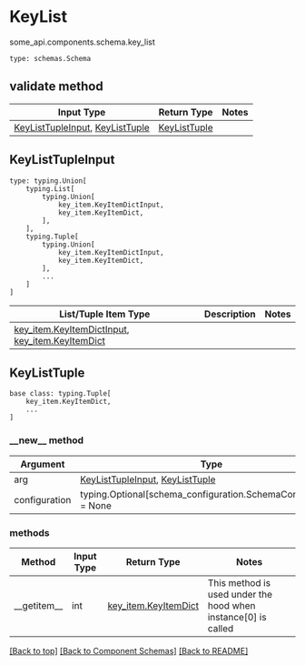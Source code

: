 # KeyList
some_api.components.schema.key_list
```
type: schemas.Schema
```

## validate method
Input Type | Return Type | Notes
------------ | ------------- | -------------
[KeyListTupleInput](#keylisttupleinput), [KeyListTuple](#keylisttuple) | [KeyListTuple](#keylisttuple) |

## KeyListTupleInput
```
type: typing.Union[
    typing.List[
        typing.Union[
            key_item.KeyItemDictInput,
            key_item.KeyItemDict,
        ],
    ],
    typing.Tuple[
        typing.Union[
            key_item.KeyItemDictInput,
            key_item.KeyItemDict,
        ],
        ...
    ]
]
```
List/Tuple Item Type | Description | Notes
-------------------- | ------------- | -------------
[key_item.KeyItemDictInput](../../components/schema/key_item.md#keyitemdictinput), [key_item.KeyItemDict](../../components/schema/key_item.md#keyitemdict) |  |

## KeyListTuple
```
base class: typing.Tuple[
    key_item.KeyItemDict,
    ...
]
```
### &lowbar;&lowbar;new&lowbar;&lowbar; method
Argument | Type
-------- | ------
arg      | [KeyListTupleInput](#keylisttupleinput), [KeyListTuple](#keylisttuple)
configuration | typing.Optional[schema_configuration.SchemaConfiguration] = None

### methods
Method | Input Type | Return Type | Notes
------ | ---------- | ----------- | ------
&lowbar;&lowbar;getitem&lowbar;&lowbar; | int | [key_item.KeyItemDict](../../components/schema/key_item.md#keyitemdict) | This method is used under the hood when instance[0] is called

[[Back to top]](#top) [[Back to Component Schemas]](../../../README.md#Component-Schemas) [[Back to README]](../../../README.md)

